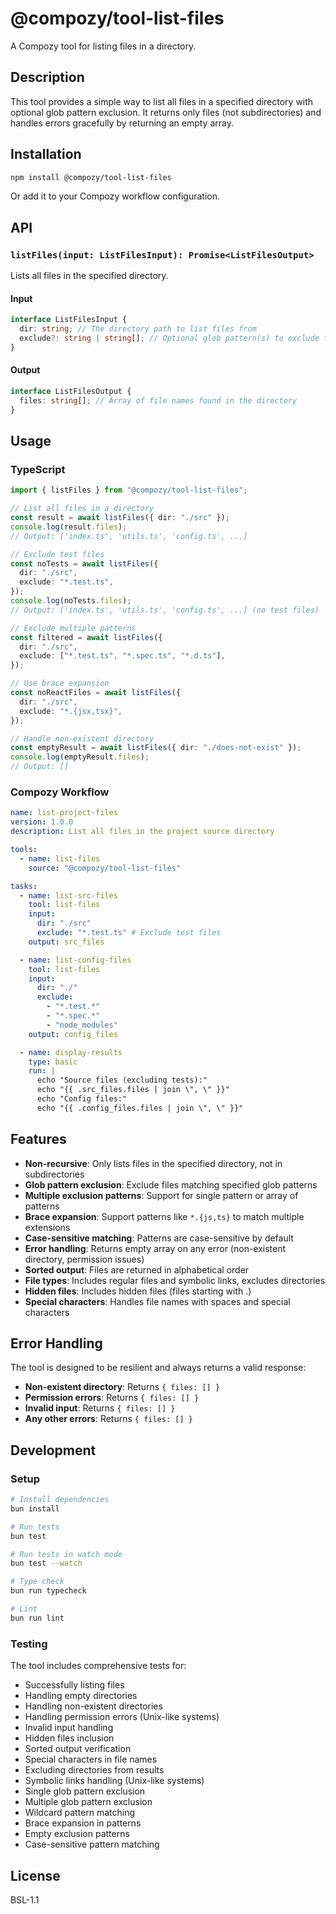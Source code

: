 # @compozy/tool-list-files

A Compozy tool for listing files in a directory.

## Description

This tool provides a simple way to list all files in a specified directory with optional glob pattern exclusion. It returns only files (not subdirectories) and handles errors gracefully by returning an empty array.

## Installation

```bash
npm install @compozy/tool-list-files
```

Or add it to your Compozy workflow configuration.

## API

### `listFiles(input: ListFilesInput): Promise<ListFilesOutput>`

Lists all files in the specified directory.

#### Input

```typescript
interface ListFilesInput {
  dir: string; // The directory path to list files from
  exclude?: string | string[]; // Optional glob pattern(s) to exclude files
}
```

#### Output

```typescript
interface ListFilesOutput {
  files: string[]; // Array of file names found in the directory
}
```

## Usage

### TypeScript

```typescript
import { listFiles } from "@compozy/tool-list-files";

// List all files in a directory
const result = await listFiles({ dir: "./src" });
console.log(result.files);
// Output: ['index.ts', 'utils.ts', 'config.ts', ...]

// Exclude test files
const noTests = await listFiles({
  dir: "./src",
  exclude: "*.test.ts",
});
console.log(noTests.files);
// Output: ['index.ts', 'utils.ts', 'config.ts', ...] (no test files)

// Exclude multiple patterns
const filtered = await listFiles({
  dir: "./src",
  exclude: ["*.test.ts", "*.spec.ts", "*.d.ts"],
});

// Use brace expansion
const noReactFiles = await listFiles({
  dir: "./src",
  exclude: "*.{jsx,tsx}",
});

// Handle non-existent directory
const emptyResult = await listFiles({ dir: "./does-not-exist" });
console.log(emptyResult.files);
// Output: []
```

### Compozy Workflow

```yaml
name: list-project-files
version: 1.0.0
description: List all files in the project source directory

tools:
  - name: list-files
    source: "@compozy/tool-list-files"

tasks:
  - name: list-src-files
    tool: list-files
    input:
      dir: "./src"
      exclude: "*.test.ts" # Exclude test files
    output: src_files

  - name: list-config-files
    tool: list-files
    input:
      dir: "./"
      exclude:
        - "*.test.*"
        - "*.spec.*"
        - "node_modules"
    output: config_files

  - name: display-results
    type: basic
    run: |
      echo "Source files (excluding tests):"
      echo "{{ .src_files.files | join \", \" }}"
      echo "Config files:"
      echo "{{ .config_files.files | join \", \" }}"
```

## Features

- **Non-recursive**: Only lists files in the specified directory, not in subdirectories
- **Glob pattern exclusion**: Exclude files matching specified glob patterns
- **Multiple exclusion patterns**: Support for single pattern or array of patterns
- **Brace expansion**: Support patterns like `*.{js,ts}` to match multiple extensions
- **Case-sensitive matching**: Patterns are case-sensitive by default
- **Error handling**: Returns empty array on any error (non-existent directory, permission issues)
- **Sorted output**: Files are returned in alphabetical order
- **File types**: Includes regular files and symbolic links, excludes directories
- **Hidden files**: Includes hidden files (files starting with .)
- **Special characters**: Handles file names with spaces and special characters

## Error Handling

The tool is designed to be resilient and always returns a valid response:

- **Non-existent directory**: Returns `{ files: [] }`
- **Permission errors**: Returns `{ files: [] }`
- **Invalid input**: Returns `{ files: [] }`
- **Any other errors**: Returns `{ files: [] }`

## Development

### Setup

```bash
# Install dependencies
bun install

# Run tests
bun test

# Run tests in watch mode
bun test --watch

# Type check
bun run typecheck

# Lint
bun run lint
```

### Testing

The tool includes comprehensive tests for:

- Successfully listing files
- Handling empty directories
- Handling non-existent directories
- Handling permission errors (Unix-like systems)
- Invalid input handling
- Hidden files inclusion
- Sorted output verification
- Special characters in file names
- Excluding directories from results
- Symbolic links handling (Unix-like systems)
- Single glob pattern exclusion
- Multiple glob pattern exclusion
- Wildcard pattern matching
- Brace expansion in patterns
- Empty exclusion patterns
- Case-sensitive pattern matching

## License

BSL-1.1

